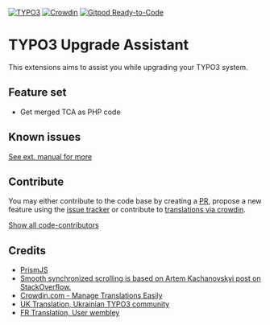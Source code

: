 [![TYPO3](https://img.shields.io/badge/TYPO3-Extension-orange)](https://extensions.typo3.org/extension/ama_t3_upgrade_assistant)
[![Crowdin](https://badges.crowdin.net/typo3-upgrade-assistant/localized.svg)](https://crowdin.com/project/typo3-upgrade-assistant)
[![Gitpod Ready-to-Code](https://img.shields.io/badge/Gitpod-Ready--to--Code-blue?logo=gitpod)](https://gitpod.io/#https://github.com/AMartinNo1/ama_t3_upgrade_assistant)

# TYPO3 Upgrade Assistant

This extensions aims to assist you while upgrading your TYPO3 system.

## Feature set
* Get merged TCA as PHP code

## Known issues

[See ext. manual for more](https://docs.typo3.org/p/amartinno1/ama-t3-upgrade-assistant/master/en-us/)

## Contribute
You may either contribute to the code base by creating a [PR](https://github.com/AMartinNo1/ama_t3_upgrade_assistant/pulls),
propose a new feature using the [issue tracker](https://github.com/AMartinNo1/ama_t3_upgrade_assistant/issues)
or contribute to [translations via crowdin](https://crowdin.com/project/typo3-upgrade-assistant).

[Show all code-contributors](https://github.com/AMartinNo1/ama_t3_upgrade_assistant/graphs/contributors)

## Credits

* [PrismJS](https://prismjs.com)
* [Smooth synchronized scrolling is based on Artem Kachanovskyi post on StackOverflow.](https://stackoverflow.com/a/41998497)
* [Crowdin.com - Manage Translations Easily](https://crowdin.com)
* [UK Translation, Ukrainian TYPO3 community](https://www.typo3.org.ua/)
* [FR Translation, User wembley](https://crowdin.com/profile/wembley)